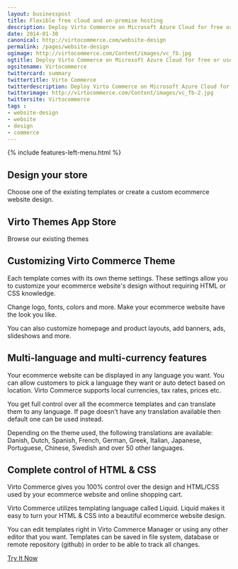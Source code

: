 ```yaml
---
layout: businesspost
title: Flexible free cloud and on-premise hosting
description: Deploy Virto Commerce on Microsoft Azure Cloud for free or use your own hosting provider.
date: 2014-01-30
canonical: http://virtocommerce.com/website-design
permalink: /pages/website-design
ogimage: http://virtocommerce.com/Content/images/vc_fb.jpg
ogtitle: Deploy Virto Commerce on Microsoft Azure Cloud for free or use your own hosting provider.
ogsitename: Virtocommerce
twittercard: summary
twittertitle: Virto Commerce
twitterdescription: Deploy Virto Commerce on Microsoft Azure Cloud for free or use your own hosting provider.
twitterimage: http://virtocommerce.com/Content/images/vc_fb-2.jpg
twittersite: Virtocommerce
tags : 
- website-design
- website
- design
- commerce
---
```


<article role="main" class="main">
	<div class="business-features clearfix __responsive">
		{% include features-left-menu.html %}
		<div class="business-cnt">
			<div class="head __multi">
				<h1 class="title">Design your store</h1>
			</div>
			<p class="text">Choose one of the existing templates or create a custom ecommerce website design.</p>
			<h2 class="sub-title">Virto Themes App Store</h2>
			<p class="text">Browse our existing themes</p>
			<h2 class="sub-title">Customizing Virto Commerce Theme</h2>
			<p class="text">Each template comes with its own theme settings. These settings allow you to customize your ecommerce website's design without requiring HTML or CSS knowledge.</p>
			<p class="text">Change logo, fonts, colors and more. Make your ecommerce website have the look you like.</p>
			<p class="text">You can also customize homepage and product layouts, add banners, ads, slideshows and more.</p>
			<h2 class="sub-title">Multi-language and multi-currency features</h2>
			<p class="text">Your ecommerce website can be displayed in any language you want. You can allow customers to pick a language they want or auto detect based on location. Virto Commerce supports local currencies, tax rates, prices etc.</p>
			<p class="text">You get full control over all the ecommerce templates and can translate them to any language. If page doesn’t have any translation available then default one can be used instead.</p>
			<p class="text">Depending on the theme used, the following translations are available: Danish, Dutch, Spanish, French, German, Greek, Italian, Japanese, Portuguese, Chinese, Swedish and over 50 other languages.</p>
			<h2 class="sub-title">Complete control of HTML & CSS</h2>
			<p class="text">Virto Commerce gives you 100% control over the design and HTML/CSS used by your ecommerce website and online shopping cart.</p>
			<p class="text">Virto Commerce utilizes templating language called Liquid. Liquid makes it easy to turn your HTML & CSS into a beautiful ecommerce website design.</p>
			<p class="text">You can edit templates right in Virto Commerce Manager or using any other editor that you want. Templates can be saved in file system, database or remote repository (github) in order to be able to track all changes.</p>
			<div class="buttons columns">
			<div class="column">
			<a class="button fill" href="/try-now">Try It Now</a>
			</div>
			</div>
		</div>
	</div>
</article>
